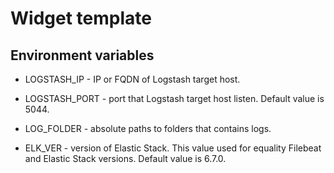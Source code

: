 # Widget template

## Environment variables

* LOGSTASH_IP - IP or FQDN of Logstash target host.

* LOGSTASH_PORT - port that Logstash target host listen. Default value is 5044.

* LOG_FOLDER - absolute paths to folders that contains logs.

* ELK_VER - version of Elastic Stack. This value used for equality Filebeat and Elastic Stack versions. Default value is 6.7.0.
